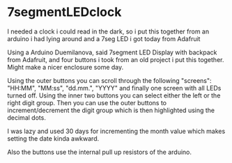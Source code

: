 # 7segmentLEDclock
I needed a clock i could read in the dark, so i put this together from an arduino i had lying around and a 7seg LED i got today from Adafruit


Using a Arduino Duemilanova, said 7segment LED Display with backpack from Adafruit, and four buttons i took from an old project i put this together. Might make a nicer enclosure some day.

Using the outer buttons you can scroll through the following "screens": "HH:MM", "MM:ss", "dd.mm.", "YYYY" and finally one screen with all LEDs turned off.
Using the inner two buttons you can select either the left or the right digit group. Then you can use the outer buttons to increment/decrement the digit group which is then highlighted using the decimal dots.

I was lazy and used 30 days for incrementing the month value which makes setting the date kinda awkward.

Also the buttons use the internal pull up resistors of the arduino.
